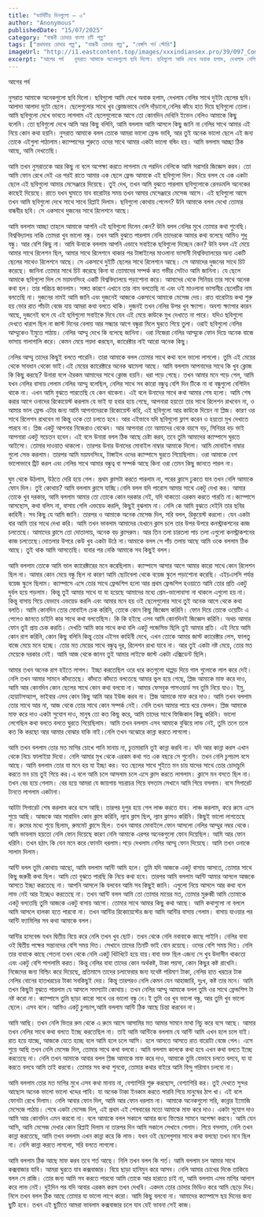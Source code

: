 ```yaml
---
title: "ভার্সিটির দিনগুলো – ৩"
author: "Anonymous"
publishedDate: "15/07/2025"
category: "বান্ধবী চোদার বাংলা চটি গল্প"
tags: ["প্রথমবার চোদার গল্প", "বান্ধবী চোদার গল্প", "বেঙ্গলি পর্ন স্টোরি"]
imageUrl: "http://i1.eastcontent.top/images/xxxindiansex.pro/39/097_Comics_Heart.jpg"
excerpt: "আগের পর্ব   নুসরাত আমাকে অনেকগুলো ছবি দিলো। ছবিগুলো আমি দেখে অবাক হলাম, দেখলাম নেলির সাথে দুইটা ছেলের ছবি। আলাদা আলাদা দুটো ছেলে। ছেলেগুলোর সাথে খুব ক্লোজভাবে নেলি দাঁড়ানো,নেলির কাঁধে হাত দিয়ে ছবিগু..."
---
```


আগের পর্ব


নুসরাত আমাকে অনেকগুলো ছবি দিলো। ছবিগুলো আমি দেখে অবাক হলাম, দেখলাম নেলির সাথে দুইটা ছেলের ছবি। আলাদা আলাদা দুটো ছেলে। ছেলেগুলোর সাথে খুব ক্লোজভাবে নেলি দাঁড়ানো,নেলির কাঁধে হাত দিয়ে ছবিগুলো তোলা। আমি ছবিগুলো দেখে ভাবতে লাগলাম এই ছেলেগুলোকে আগে তো কোনদিন দেখিনি ইভেন নেলিও আমাকে কিছু বলেনি। তো ছবিগুলো দেখে আমি আর কিছু বলিনি, আমি বললাম আমি আসলে কিছু জানি না নেলির সাথে আমার এই নিয়ে কোন কথা হয়নি। নুসরাত আমাকে বলল তোকে আমরা ভালো ফ্রেন্ড ভাবি, আর তুই অনেক ভালো ছেলে এই জন্য তোকে এইগুলা পাঠালাম।ক্যাম্পাসের শুরুতে ওদের সাথে আমার একটা ভালো বন্ডিং হয়। আমি বললাম আচ্ছা ঠিক আছে, আমি দেখতেছি।


আমি তখন নুসরাতকে আর কিছু না বলে অপেক্ষা করতে লাগলাম যে পরদিন নেলিকে আমি সরাসরি জিজ্ঞেস করব। তো আমি ফোন রেখে দেই এর পরই রাতে আমার এক ছেলে ফ্রেন্ড আমাকে এই ছবিগুলো দিল। দিয়ে বলল যে এক একটা ছেলে এই ছবিগুলো আমার মেসেঞ্জারে দিয়েছে। তুই দেখ, তখন আমি বুঝতে পারলাম ছবিগুলোকে রেনডমলি অনেকের কাছেই দিয়েছে। রাতে যখন ঘুমাতে যাব বারোটার সময় তখন আমার মেসেঞ্জারে মেসেজ আসে। এই ছবিগুলো আসে তখন আমি ছবিগুলো দেখে সাথে সাথে রিপ্লাই দিলাম। ছবিগুলো কোথায় পেলেন? উনি আমাকে বলল দেখো তোমার বান্ধবীর ছবি। সে একসাথে দুজনের সাথে রিলেশনে আছে।


আমি বললাম আচ্ছা তাহলে আমাকে আপনি এই ছবিগুলো দিলেন কেন? উনি বলল নেলির মুখে তোমার কথা শুনেছি। বিশ্ববিদ্যালয় নাকি তোমরা খুব ভালো বন্ধু। তখন আমি বুঝতে পারলাম নেলি তাদেরকে আমার কথা বলেছে আমিও শুধু বন্ধু। আর বেশি কিছু না। আমি উনাকে বললাম আপনি এভাবে সবাইকে ছবিগুলো দিচ্ছেন কেন? উনি বলল এই মেয়ে আমার সাথে রিলেশন ছিল, আমার সাথে রিলেশনে থাকার পর টাঙ্গাইলের মাওলানা ভাসানী বিশ্ববিদ্যালয়ের অন্য একটি ছেলের সাথেও রিলেশনে আছে। সে একসাথে দুইটি ছেলের সাথে রিলেশনে আছে। সে আমাদের দুজনের সাথে চিট করেছে। জানিনা তোমার সাথে চিট করেছে কিনা বা তোমাদের সম্পর্ক কত গভীর সেটাও আমি জানিনা। যে ছেলে আমাকে ছবিগুলো দিল সে ময়মনসিংহ একটি বিশ্ববিদ্যালয়ে পড়াশোনা করে। আমাদের থেকে সিনিয়র তার সাথে অনেক কথা হল। তার পরিচয় জানলাম। সঙ্গত কারণে এখানে তার নাম বলতেছি না এবং ওই মাওলানা ভাসানীর ছেলেটির নাম বলতেছি না। দুজনের নামই আমি জানি এবং দুজনেই আজকে একসাথে আমাকে মেসেজ দেয়। রাত বারোটায় কথা শুরু হয় ভোর রাত পাঁচটা বেজে যায় আমরা কথা বলতে থাকি। দুজনই তখন নেলির উপর খুব ক্ষ্যাপা। অবশ্য ক্ষ্যাপার কারন আছে, দুজনেই বলে যে এই ছবিগুলো সবাইকে দিবে যেন এই মেয়ে কাউকে মুখ দেখাতে না পারে। যদিও ছবিগুলো দেখতে খারাপ ছিল না জাস্ট দিনের বেলায় আর সন্ধ্যার আগে বন্ধুরা মিলে ঘুরতে গিয়ে তুলা। ওরাই ছবিগুলো নেলির আম্মুকেও ইমুতে পাঠায়। নেলির আম্মু দেখে কি বলেছে জানিনা। ওরা নিজেরা নেলির আম্মুকে ফোন দিয়ে অনেক বাজে ভাসায় গালাগালি করে। কেমন মেয়ে পয়দা করছেন, ক্যারেক্টার নাই আরো অনেক কিছু।


নেলির আম্মু তাদের কিছুই বলতে পারেনি। তারা আমাকে বলল তোমার সাথে কথা বলে ভালো লাগলো। তুমি এই মেয়ের থেকে সাবধান থেকো ভাই।এই মেয়ের ক্যারেক্টারে অনেক ঝামেলা আছে। আমি বললাম আপনাদের সাথে কি খুব ক্লোজ কি কিছু করছে? উনারা বলে ঐরকম আমাদের সাথে ক্লোজ হয়নি। ধরা পড়ে গেছে। তখন আমার মনে পড়ে গেল, আমি যখন নেলির বাসায় গেলাম নেলির আম্মু বলেছিল, নেলির সাথে সব কারো বন্ধুত্ব বেশি দিন টিকে না বা বন্ধুগুলো বেশিদিন থাকে না। এখন আমি বুঝতে পারতেছি যে কেন থাকেনা। এই বলে উনাদের সাথে কথা আমার শেষ হলো। আমি শেষ করার আগে ওনাদের রিকোয়েস্ট করলাম যে ভাই যা হবার হয়ে গেছে, আপনারা হয়তো তার সাথে রিলেশন রাখবেন না, ও আমার ভাল ফ্রেন্ড এটার জন্য আমি আপনাদেরকে রিকোয়েস্ট করি, এই ছবিগুলো আর কাউকে দিয়েন না প্লিজ। কারণ ওর সাথে রিলেশন রাখবেন না কিন্তু ওকে তো চলতে হবে। আর এইভাবে যদি ছবিগুলো ফ্লাশ করেন ও হয়তো মুখ দেখাতে পারবে না। প্লিজ একটু আপনার নিজেরাও বোঝেন। আর আপনারা তো আমাদের থেকে বয়সে বড়, সিনিয়র বড় ভাই আপনারা একটু সচেতন হবেন। এই বলে উনারা বলল ঠিক আছে চেষ্টা করব, তবে তুমি আমাদের ক্যাম্পাসে ঘুরতে আইসো। তোমার দাওয়াত থাকলো। তারপর উনার উনাদের মোবাইল নাম্বার আমাকে দিলো। আমি মোবাইল নাম্বার গুলো সেভ করলাম। তারপর আমি ময়মনসিংহ, টাঙ্গাইল ওদের ক্যাম্পাসে ঘুরতে গিয়েছিলাম। ওরা আমাকে বেশ ভালোভাবে ট্রিট করল এবং নেলির সাথে আমার বন্ধুত্ব বা সম্পর্ক আছে কিনা ওরা তেমন কিছু জানতে পারল না।


ঘুম থেকে উঠলাম, উঠতে দেরি হয়ে গেল। প্রথম ক্লাসটা করতে পারলাম না, পরের ক্লাসে ঢুকতে যাব তখন নেলি আমাকে ফোন দিল। তুই কোথায়? আমি বললাম ক্লাসে যাচ্ছি।নেলি বলল যদি পারোস আমার সাথে একটু দেখা কর। আমার তোকে খুব দরকার, আমি বললাম আমার তো তোকে কোন দরকার নেই, যদি থাকতো এরকম করতে পারতি না।ক্যাম্পাসে আসছোস, কথা বলিস না, বাসায় গেলি এভয়েড করলি, কিছুই বুঝলাম না। নেলি কে আমি বুঝতে দেইনি তার ছবির কাহিনী। সব কিছু যে আমি জানি। তারপর ও আমাকে অনেক মেসেজ দিল, সরি বলল, রিকুয়েস্ট করলো। যেন একটা বার আমি তার সাথে দেখা করি। আমি তখন ভাবলাম আমাদের যেখানে ক্লাস চলে তার উপর উপরে কনস্ট্রাকশনের কাজ চলতেছে। আমাদের ক্লাসে তো দোতালায়, অনেক বড় ক্লাসরুম। আর তিন তলা চারতলা পাচ তলা এগুলো কনস্ট্রাকশনের কাজ চলতেছে।দোতলার উপরে কেউ খুব একটা উঠে না।আমাকে বলল সে পাঁচ তলায় আছে আমি ওকে বললাম ঠিক আছে। তুই থাক আমি আসতেছি। যাবার পর নেকি আমাকে সব কিছুই বলল।


আমি বললাম তোকে আমি ভাল ক্যারেক্টারের মনে করেছিলাম। ক্যাম্পাসে আসার আগে আমার কারো সাথে কোন রিলেশন ছিল না। আমার কোন মেয়ে বন্ধু ছিল না কারণ আমি ছোটবেলা থেকে বয়েজ স্কুলে পড়াশোনা করেছি। এইচএসসি পর্যন্ত বয়েজ স্কুলে ছিলাম। ক্যাম্পাসে এসে তোর সাথে ফ্রেন্ডশিপ হলো আর প্রথম ফ্রেন্ডশিপ হওয়াতে আমি তোর প্রতি একটু দুর্বল হয়ে পড়লাম। কিন্তু তুই আমার সাথে যা যা হয়েছে আমাদের মধ্যে প্রেম-ভালোবাসা না থাকলে এগুলো হয় না। কিন্তু বাসায় গিয়ে যেভাবে এভয়েড করলি এবং আমার মনে হয় ওই ছেলেগুলোর সাথে তুই অনেক আগে থেকে কথা বলতি। আমি কোনদিন তোর মোবাইল চেক করিনি, তোকে কোন কিছু জিজ্ঞেস করিনি। ফোন দিয়ে তোকে ওয়েটিং এ পেলেও জানতে চাইনি কার সাথে কথা বলতেছিস। কি কি হইছে এসব আমি কোনদিনই জিজ্ঞেস করিনি। অথচ আমার ফোন তুই প্রায় চেক করতি। দেখতি আমি কার সাথে কথা বলি একটু পজেসিভ ছিলি তুই আমার প্রতি। এই নিয়ে আমি কোন রাগ করিনি, কোন কিছু বলিনি কিন্তু তোর এইসব কাহিনী দেখে, এখন তোকে আমার জাস্ট ক্যারেক্টার লেস, ফালতু বাজে মেয়ে মনে হচ্ছে। তোর মত মেয়ের সাথে বন্ধুত্ব দূর, রিলেশন রাখা যাবে না। আর তুই একটা নষ্ট মেয়ে, তোর মত মেয়েকে দরকার নেই। আমি আজ থেকে জানব তুই আমার লাইফে জাস্ট একটা এক্সিডেন্ট ছিলি।


আমার তখন অনেক রাগ হইতে লাগল। ইচ্ছা করতেছিল ওরে ধরে কতগুলো থাপ্পড় দিয়ে গাল গুলোকে লাল করে দেই।নেলি তখন আমার সামনে কাঁদতেছে। কাঁদতে কাঁদতে বলতেছে আমার ভুল হয়ে গেছে, প্লিজ আমাকে মাফ করে দাও, আমি আর কোনদিন কোন ছেলের সাথে কোন কথা বলবো না। আমার ফেসবুক পাসওয়ার্ড সব তুমি নিয়ে যাও। ইমু, হোয়াটসঅ্যাপ, ভাইবার এসব কোন কিছু আমি আর ইউজ করব না। প্লিজ আমাকে মাফ করে দাও। আমি তখন বললাম তোর সাথে আর না, আজ থেকে তোর সাথে কোন সম্পর্ক নেই। নেলি তখন আমার পায়ে ধরে ফেলল। প্লিজ আমাকে মাফ করে দাও একটা সুযোগ দাও, মানুষ তো কত কিছু করে, আমি তাদের সাথে ফিজিকাল কিছু করিনি। ভালো লেগেছিল কথা বলতে বলতে ঘুরতে গিয়েছিলাম। আমি তখন বললাম এসব আমাকে বুঝিয়ে লাভ নেই, তুমি তলে তলে কত কি করছো আর আমার বোঝার বাকি নাই।নেলি তখন অঝোরে কান্না করতে লাগলো।


আমি তখন বললাম তোর মত মাগির চোখে পানি মানায় না, চুতমারানি তুই কান্না করবি না। যদি আর কান্না করস এখান থেকে নিচে ফালাইয়া দিবো। নেলি আমার মুখ থেকে এরকম কথা গত এক বছরে সে শুনেনি। তখন নেলি চুপচাপ বসে আছে। আমি বললাম তোর যা মনে হয় যা ইচ্ছা কর। যত ছেলের সাথে শুইতে মন চায় যাদের সাথে তোর চোদাচুদি করতে মন চায় তুই গিয়ে কর।এ বলে আমি চলে আসলাম চলে এসে ক্লাস করতে লাগলাম। ক্লাসে মন বসতে ছিল না। তখন বের হয়ে গেলাম। বের হয়ে আমরা যে জায়গায় সচরাচর গিয়ে বসতাম সেখানে আমি গিয়ে বসলাম। বসে সিগারেট টানতে লাগলাম একটানা।


আটটা সিগারেট শেষ করলাম করে বসে আছি। তারপর দুপুর হয়ে গেল লাঞ্চ করতে যাব। লাঞ্চ করলাম, করে রুমে এসে শুয়ে আছি। আজকে আর সারাদিন কোন ক্লাস করিনি, ল্যাব ক্লাস ছিল, ল্যাব ক্লাসও করিনি। কিছুই ভালো লাগতেছে না। রুমের মধ্যে শুয়ে ছিলাম, রুমমেট ক্লাসে ছিল। তখন আমার মোবাইলে ফোন আসলো নেলির আম্মুর নম্বর থেকে। আমি ভাবলাম হয়তো নেলি ফোন দিয়েছে কারণ নেলি আমাকে এরপর অনেকগুলো ফোন দিয়েছিল। আমি আর ফোন ধরিনি। তখন হঠাৎ কি যেন মনে করে ফোনটা ধরলাম।পড়ে দেখলাম নেলির আম্মু ফোন দিয়েছে। আমি তখন ওনাকে সালাম দিলাম।


আন্টি বলল তুমি কোথায় আছো, আমি বললাম আন্টি আমি হলে। তুমি যদি আজকে একটু বাসায় আসতে, তোমার সাথে কিছু জরুরী কথা ছিল। আমি তো বুঝতে পারছি কি নিয়ে কথা হবে। তারপর আমি বললাম আন্টি আমার আসলে আজকে আসতে ইচ্ছা করতেছে না। আপনি আসলে কি বলবেন আমি সব কিছুই জানি। এগুলো নিয়ে আসলে আর কথা বলে লাভ নেই আর ইচ্ছেও করতেছে না। তখন আন্টি বলল আমি তো তোমার মায়ের মত, তোমার মুরুব্বী আমি তোমাকে একটু বলতেছি তুমি আজকে একটু বাসায় আসো। তোমার সাথে আমার কিছু কথা আছে। আমি কথাগুলো না বললে আমি আসলে হালকা হতে পারবো না। তখন আন্টির রিকোয়েস্টের জন্য আমি আন্টির বাসায় গেলাম। বাসায় যাওয়ার পর আন্টি ফ্যামিলির সব কথা আমাকে বলল।


আন্টির হাসবেন্ড যখন দ্বিতীয় বিয়ে করে নেলি তখন খুব ছোট। তখন থেকে নেলি নবাবাকে কাছে পাইনি। নেলির বাবা ওই দ্বিতীয় পক্ষের সন্তানদের বেশি সময় দিত। সেখানে তাদের তিনটি ভাই বোন রয়েছে। ওদের বেশি সময় দিত। নেলি তার বাবাকে কাছে পেতনা তখন থেকে নেলি একটু খিটখিটে হয়ে যায়।বাবা ভক্ত ছিল এজন্য সে খুব উদাসীন থাকতো এবং একটু বেশি পাগলামি করত। কিন্তু নেলির বাবা তাদের কোন অর্থকষ্ট, টাকা পয়সা, কোন কিছুর কষ্ট রাখেনি। নিজেদের জন্য বিল্ডিং করে দিয়েছে, প্রতিমাসে তাদের চলাফেরার জন্য যথেষ্ট পরিমাণ টাকা, নেলির হাত খরচের টাক নেলির বোনের হাতখরচের টাকা সবকিছুই দেয়। কিন্তু তারপরও নেলি কেমন যেন আহাজারি, দুঃখ, কষ্ট তার মনে। আমি তখন কিছুটা বুঝতে পারলাম যে আসলে সমস্যাটা কোথায়। তখন নেলির আম্মু আমাকে বলল তুমি ওর সাথে ফ্রেন্ডশিপ টা নষ্ট করো না। ক্যাম্পাসে তুমি ছাড়া কারো সাথে ওর ভালো বন্ধু নে।ই তুমি ওর খুব ভালো বন্ধু, আর তুমি খুব ভালো ছেলে। এসব বলে। আমিও একটু চুপচাপ,আমি বললাম আন্টি ঠিক আছে চিন্তা করবেন না।


আমি আছি। তখন নেলি ভিতর রুম থেকে এ রুমে আসে আসামির মত আমার সামনে মাথা নিচু করে বসে আছে। আমার তখন নেলির সাথে কথা বলতে ইচ্ছে করতেছিল না। তাই আমি আন্টিকে বললাম যে আন্টি আমি এখন হলে চলে যাই। রাত হয়ে যাচ্ছে, আজকে যেতে হচ্ছে বলে আমি হলে চলে আসি। হলে আসতে আসতে রাত বারোটা বেজে গেল। এসে শুয়ে আছি তখন নেলি মেসেজ দিল, তোমার সাথে কথা বলবো। আমি বললাম কালকে কথা হবে এখন কথা বলতে ইচ্ছে করতেছে না। নেলি তখন আমাকে আবার বলল প্লিজ আমাকে মাফ করে দাও, আমাকে তুমি যেভাবে চলতে বলবে, যা যা করতে বলবে আমি তাই করবো। তোমার সব কথা শুনবো, তোমার কথার বাইরে আমি বিন্দু পরিমান চলবো না।


আমি বললাম তোর মত মাগির মুখে এসব কথা মানায় না, বেশ্যাগিরি শুরু করছোস, বেশ্যাগিরি কর। তুই দেখতে সুন্দর আছোস অনেক ভালো ভালো খদ্দের পাবি। যা অনেক টাকা ইনকাম করতে পারবি গিয়ে মানুষের ঠাপ খা। এই বলে ফোনটা রেখে দিলাম। নেলি আবার ফোন দিল, আমি আর ফোন ধরলাম না। আমাকে অনেকগুলো সরি, কান্নার ইমোজি মেসেজে পাঠায়। শেষে একটা মেসেজ দিল, এই প্রথম এই শেষবারের মতো আমাকে মাফ করে দাও। একটা সুযোগ দাও আমি আর কোনদিন এমন করবো না। বলে আমাকে বলল সকালে আমার জন্য ফিল্ডের সামনে অপেক্ষা করবে। আমি যেন আসি, আমি মেসেজ দেখার কোন রিপ্লাই দিলাম না তারপর দিন আমি সকালে সেখানে গেলাম। গিয়ে বসলাম, নেলি তখন কান্না করতেছে, আমি তখন বললাম এখন কান্না করে কি লাভ। যখন ওই ছেলেগুলার সাথে কথা বলছো তখন মনে ছিল না। নেলি কান্না করতে লাগলো, সরি বলতে লাগলো।


আমি বললাম ঠিক আছে মাফ করব তবে শর্ত আছে। নিলি তখন বলল কি শর্ত। আমি বললাম চল আমার সাথে কক্সবাজার যাবি। আমরা ঘুরতে যাব কক্সবাজার। বিয়ে ছাড়া হানিমুন করে আসব। নেলি আমার চোখের দিকে তাকিয়ে বলল সে রাজি। তোর জন্য আমি সব করতে পারবো আমি তোকে আর হারাতে চাই না, আমি বললাম এসব মাগির আলাপ করে লাভ নেই। দুইদিন পর যদি আবার এরকম করস তখন দেখবি। একদম তোর চোদার ভিডিও করে আমি ছেড়ে দিব। নিলে তখন বলল ঠিক আছে তোমার যা ভালো লাগে করো। আমি কিছু বলবো না। আমাদের ক্যাম্পাসে ছয় দিনের জন্য ছুটি হবে। তখন এই ছুটিতে আমরা ভাবলাম কক্সবাজার চলে যাব যেই ভাবনা সেই কাজ।

